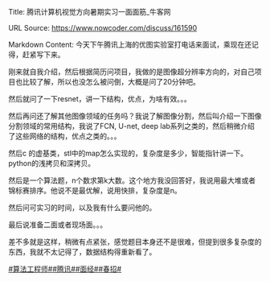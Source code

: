 Title: 腾讯计算机视觉方向暑期实习一面面筋_牛客网

URL Source: https://www.nowcoder.com/discuss/161590

Markdown Content:
今天下午腾讯上海的优图实验室打电话来面试，乘现在还记得，赶紧写下来。

刚来就自我介绍，然后根据简历问项目，我做的是图像超分辨率方向的，对自己项目也比较了解，所以也没怎么被问倒，大概是问了20分钟吧。

然后就问了一下resnet，讲一下结构，优点，为啥有效。。。

然后再问还了解其他图像领域的任务吗？我说了解图像分割，然后叫介绍一下图像分割领域的常用结构，我说了FCN, U-net, deep lab系列之类的，然后稍微介绍了这些网络的结构，优点之类的。。。

然后c 的虚基类，stl中的map怎么实现的，复杂度是多少，智能指针讲一下。python的浅拷贝和深拷贝。

然后是一个算法题，n个数求第k大数。这个地方我没回答好，我说用最大堆或者锦标赛排序。他说不是最优解，说用快排，复杂度是n。

然后问可实习的时间，以及我有什么要问他的。

最后说准备二面或者现场面。。。

差不多就是这样，稍微有点紧张，感觉题目本身还不是很难，但提到很多复杂度的东西，我就不太记得了，数据结构得重新看了。

[#算法工程师#](https://www.nowcoder.com/creation/subject/146d543971d045ba84b4b8a4dd573fff)[#腾讯#](https://www.nowcoder.com/enterprise/138/discussion)[#面经#](https://www.nowcoder.com/creation/subject/928d551be73f40db82c0ed83286c8783)[#春招#](https://www.nowcoder.com/creation/subject/9aea3762a04c49bfb6da8d3f4705c354)
